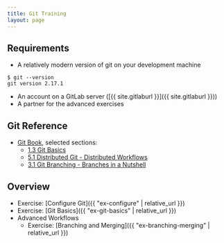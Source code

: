 ```yaml
---
title: Git Training
layout: page
---
```


## Requirements
  - A relatively modern version of git on your development machine
```terminal
$ git --version
git version 2.17.1
```
  - An account on a GitLab server ([{{ site.gitlaburl }}]({{ site.gitlaburl }}))
  - A partner for the advanced exercises


## Git Reference

- [Git Book](https://git-scm.com/book/en/v2), selected sections:
  - [1.3 Git Basics](https://git-scm.com/book/en/v2/Getting-Started-Git-Basics)
  - [5.1 Distributed Git - Distributed Workflows](https://git-scm.com/book/en/v2/Distributed-Git-Distributed-Workflows)
  - [3.1 Git Branching - Branches in a Nutshell](https://git-scm.com/book/en/v2/Git-Branching-Branches-in-a-Nutshell)

## Overview
- Exercise: [Configure Git]({{ "ex-configure" | relative_url }})
- Exercise: [Git Basics]({{ "ex-git-basics" | relative_url }})
- Advanced Workflows
  - Exercise: [Branching and Merging]({{ "ex-branching-merging" | relative_url }})

